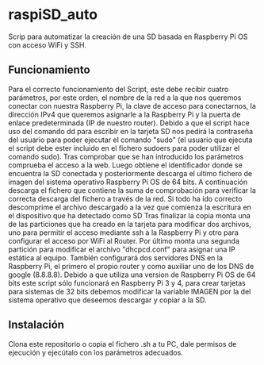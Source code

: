 # raspiSD_auto
Scrip para automatizar la creación de una SD basada en Raspberry Pi OS con acceso WiFi y SSH.

## Funcionamiento
Para el correcto funcionamiento del Script, este debe recibir cuatro parámetros, por este orden, el nombre de la red a la que nos queremos conectar con nuestra Raspberry Pi, la clave de acceso para conectarnos, la dirección IPv4 que queremos asignarle a la Raspberry Pi y la puerta de enlace predeterminada (IP de nuestro router).
Debido a que el script hace uso del comando dd para escribir en la tarjeta SD nos pedirá la contraseña del usuario para poder ejecutar el comando "sudo" (el usuario que ejecuta el script debe ester incluido en el fichero sudoers para poder utilizar el comando sudo).
Tras comprobar que se han introducido los parámetros comprueba el acceso a la web.
Luego obtiene el identificador donde se encuentra la SD conectada y posteriormente descarga el ultimo fichero de imagen del sistema operativo Raspberry Pi OS de 64 bits. A continuación descarga el fichero que contiene la suma de comprobación para verificar la correcta descarga del fichero a través de la red.
Si todo ha ido correcto descomprime el archivo descargado a la vez que comienza la escritura en el dispositivo que ha detectado como SD
Tras finalizar la copia monta una de las particiones que ha creado en la tarjeta para modificar dos archivos, uno para permitir el acceso mediante ssh a la Raspberry Pi y otro para configurar el acceso por WiFi al Router.
Por último monta una segunda partición para modificar el archivo "dhcpcd.conf" para asignar una IP estática al equipo. También configurará dos servidores DNS en la Raspberry Pi, el primero el propio router y como auxiliar uno de los DNS de google (8.8.8.8).
Debido a que utiliza una version de Raspberry Pi OS de 64 bits este script sólo funcionará en Raspberry Pi 3 y 4, para crear tarjetas para sistemas de 32 bits debemos modificar la variable IMAGEN por la del sistema operativo que deseemos descargar y copiar a la SD.

## Instalación
Clona este repositorio o copia el fichero .sh a tu PC, dale permisos de ejecución y ejecútalo con los parámetros adecuados.
